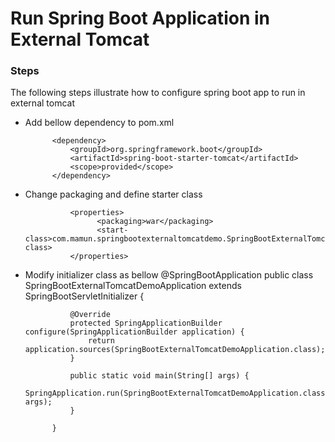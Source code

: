 # Run Spring Boot Application in External Tomcat

### Steps
The following steps illustrate how to configure spring boot app to run in external tomcat

* Add bellow dependency to pom.xml

            <dependency>
                <groupId>org.springframework.boot</groupId>
                <artifactId>spring-boot-starter-tomcat</artifactId>
                <scope>provided</scope>
            </dependency>

* Change packaging and define starter class

                <properties>
                      <packaging>war</packaging>
                      <start-class>com.mamun.springbootexternaltomcatdemo.SpringBootExternalTomcatDemoApplication</start-class>
                </properties>
	
* Modify initializer class as bellow
            @SpringBootApplication
            public class SpringBootExternalTomcatDemoApplication extends SpringBootServletInitializer {
    
                @Override
                protected SpringApplicationBuilder configure(SpringApplicationBuilder application) {
                    return application.sources(SpringBootExternalTomcatDemoApplication.class);
                }
                
                public static void main(String[] args) {
                    SpringApplication.run(SpringBootExternalTomcatDemoApplication.class, args);
                }
    
            }
		
